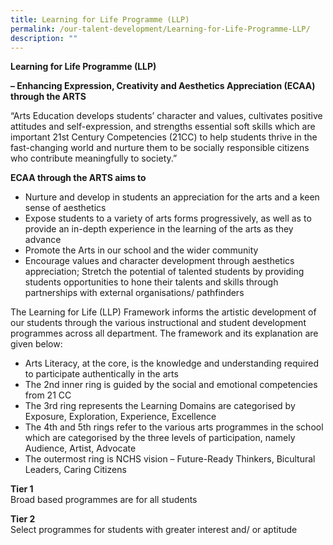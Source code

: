 ```yaml
---
title: Learning for Life Programme (LLP)
permalink: /our-talent-development/Learning-for-Life-Programme-LLP/
description: ""
---
```

**Learning for Life Programme (LLP)**

  

**– Enhancing Expression, Creativity and Aesthetics Appreciation (ECAA) through the ARTS**

  

“Arts Education develops students’ character and values, cultivates positive attitudes and self-expression, and strengths essential soft skills which are important 21st Century Competencies (21CC) to help students thrive in the fast-changing world and nurture them to be socially responsible citizens who contribute meaningfully to society.”

  

**ECAA through the ARTS aims to**

  

*   Nurture and develop in students an appreciation for the arts and a keen sense of aesthetics
*   Expose students to a variety of arts forms progressively, as well as to provide an in-depth experience in the learning of the arts as they advance
*   Promote the Arts in our school and the wider community
*   Encourage values and character development through aesthetics appreciation; Stretch the potential of talented students by providing students opportunities to hone their talents and skills through partnerships with external organisations/ pathfinders

The Learning for Life (LLP) Framework informs the artistic development of our students through the various instructional and student development programmes across all department. The framework and its explanation are given below:

  

*   Arts Literacy, at the core, is the knowledge and understanding required to participate authentically in the arts
*   The 2nd inner ring is guided by the social and emotional competencies from 21 CC
*   The 3rd ring represents the Learning Domains are categorised by Exposure, Exploration, Experience, Excellence
*   The 4th and 5th rings refer to the various arts programmes in the school which are categorised by the three levels of participation, namely Audience, Artist, Advocate
*   The outermost ring is NCHS vision – Future-Ready Thinkers, Bicultural Leaders, Caring Citizens

  

**Tier 1**<br>
Broad based programmes are for all students

  

**Tier 2**<br>
Select programmes for students with greater interest and/ or aptitude